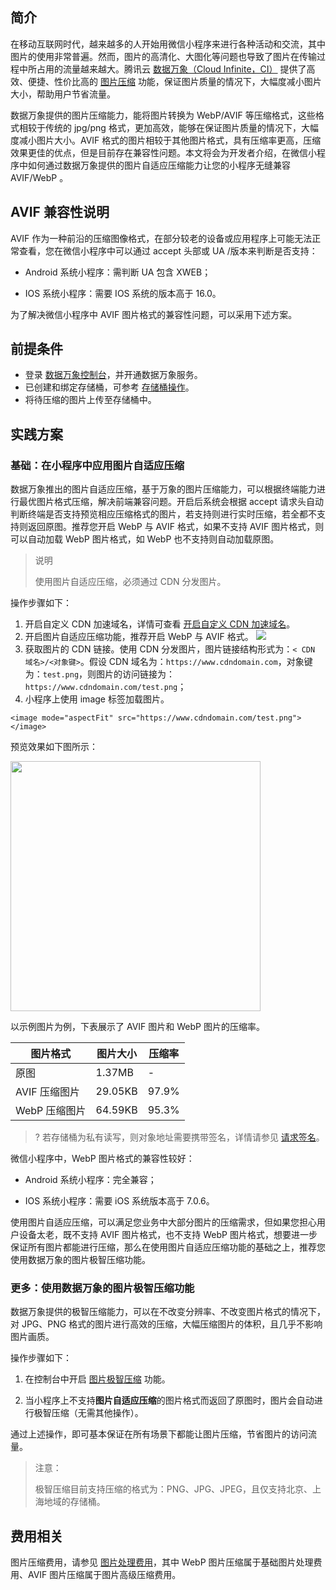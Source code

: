 
## 简介

在移动互联网时代，越来越多的人开始用微信小程序来进行各种活动和交流，其中图片的使用非常普遍。然而，图片的高清化、大图化等问题也导致了图片在传输过程中所占用的流量越来越大。腾讯云 [数据万象（Cloud Infinite，CI）](https://cloud.tencent.com/document/product/460) 提供了高效、便捷、性价比高的 [图片压缩](https://cloud.tencent.com/document/product/436/49259) 功能，保证图片质量的情况下，大幅度减小图片大小，帮助用户节省流量。


数据万象提供的图片压缩能力，能将图片转换为 WebP/AVIF 等压缩格式，这些格式相较于传统的 jpg/png 格式，更加高效，能够在保证图片质量的情况下，大幅度减小图片大小。AVIF 格式的图片相较于其他图片格式，具有压缩率更高，压缩效果更佳的优点，但是目前存在兼容性问题。本文将会为开发者介绍，在微信小程序中如何通过数据万象提供的图片自适应压缩能力让您的小程序无缝兼容 AVIF/WebP 。

## AVIF 兼容性说明

 AVIF 作为一种前沿的压缩图像格式，在部分较老的设备或应用程序上可能无法正常查看，您在微信小程序中可以通过 accept 头部或 UA /版本来判断是否支持：

- Android 系统小程序：需判断 UA 包含 XWEB；

- IOS 系统小程序：需要 IOS 系统的版本高于 16.0。

为了解决微信小程序中 AVIF 图片格式的兼容性问题，可以采用下述方案。

## 前提条件

- 登录 [数据万象控制台](https://console.cloud.tencent.com/ci)，并开通数据万象服务。
- 已创建和绑定存储桶，可参考 [存储桶操作](https://cloud.tencent.com/document/product/460/46483)。
- 将待压缩的图片上传至存储桶中。

## 实践方案

### 基础：在小程序中应用图片自适应压缩

数据万象推出的图片自适应压缩，基于万象的图片压缩能力，可以根据终端能力进行最优图片格式压缩，解决前端兼容问题。开启后系统会根据 accept 请求头自动判断终端是否支持预览相应压缩格式的图片，若支持则进行实时压缩，若全都不支持则返回原图。推荐您开启 WebP 与 AVIF 格式，如果不支持 AVIF 图片格式，则可以自动加载 WebP 图片格式，如 WebP 也不支持则自动加载原图。

> 说明
>
> 使用图片自适应压缩，必须通过 CDN 分发图片。

操作步骤如下：
1. 开启自定义 CDN 加速域名，详情可查看 [开启自定义 CDN 加速域名](https://cloud.tencent.com/document/product/436/36637)。
2. 开启图片自适应压缩功能，推荐开启 WebP 与 AVIF 格式。
![](https://qcloudimg.tencent-cloud.cn/raw/f3d943e3a98b706d48cd8efad039779c.png)
3. 获取图片的 CDN 链接。使用 CDN 分发图片，图片链接结构形式为：`< CDN 域名>/<对象键>`。假设 CDN 域名为：`https://www.cdndomain.com`，对象键为：`test.png`，则图片的访问链接为：`https://www.cdndomain.com/test.png`；
4. 小程序上使用 image 标签加载图片。
```
<image mode="aspectFit" src="https://www.cdndomain.com/test.png"></image>
```

预览效果如下图所示：

<img src="https://qcloudimg.tencent-cloud.cn/raw/abf490b09435aa45f737461b04a3b22f.png" width="400">

以示例图片为例，下表展示了 AVIF 图片和 WebP 图片的压缩率。

| 图片格式            | 图片大小             | 压缩率              |
| -----------------  | ------------------- | ------------------ |
| 原图               | 1.37MB              | -              |
| AVIF 压缩图片       | 29.05KB             | 97.9%              |
| WebP 压缩图片       | 64.59KB             | 95.3%              |

>? 若存储桶为私有读写，则对象地址需要携带签名，详情请参见 [请求签名](https://cloud.tencent.com/document/product/436/7778)。

微信小程序中，WebP 图片格式的兼容性较好：

- Android 系统小程序：完全兼容；

- IOS 系统小程序：需要 iOS 系统版本高于 7.0.6。

使用图片自适应压缩，可以满足您业务中大部分图片的压缩需求，但如果您担心用户设备太老，既不支持 AVIF 图片格式，也不支持 WebP 图片格式，想要进一步保证所有图片都能进行压缩，那么在使用图片自适应压缩功能的基础之上，推荐您使用数据万象的图片极智压缩功能。

### 更多：使用数据万象的图片极智压缩功能

数据万象提供的极智压缩能力，可以在不改变分辨率、不改变图片格式的情况下，对 JPG、PNG 格式的图片进行高效的压缩，大幅压缩图片的体积，且几乎不影响图片画质。

操作步骤如下：

1. 在控制台中开启 [图片极智压缩](https://cloud.tencent.com/document/product/436/88711) 功能。

2. 当小程序上不支持**图片自适应压缩**的图片格式而返回了原图时，图片会自动进行极智压缩（无需其他操作）。

通过上述操作，即可基本保证在所有场景下都能让图片压缩，节省图片的访问流量。

>注意：
>
>极智压缩目前支持压缩的格式为：PNG、JPG、JPEG，且仅支持北京、上海地域的存储桶。


## 费用相关

图片压缩费用，请参见 [图片处理费用](https://cloud.tencent.com/document/product/460/58117#3e9090f3-1b20-4def-984d-8befead27a00)，其中 WebP 图片压缩属于基础图片处理费用、AVIF 图片压缩属于图片高级压缩费用。

